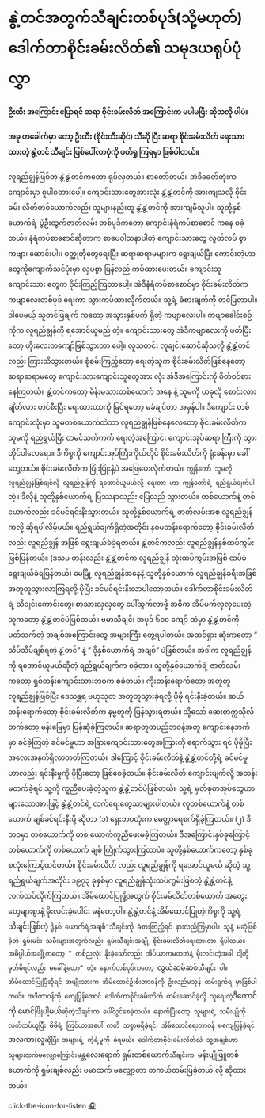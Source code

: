 # နွဲ့တင်အတွက်သီချင်းတစ်ပုဒ်(သို့မဟုတ်) ဒေါက်တာစိုင်းခမ်းလိတ်၏ သမုဒယရုပ်ပုံလွှာ

#### ဦးထီး အကြောင်း ပြောရင် ဆရာ စိုင်းခမ်းလိတ် အကြောင်းက မပါမပြီး ဆိုသလို ပါပဲ။
#### အခု တခေါက်မှာ တော့ ဦးထီး (စိုင်းထီးဆိုင်) သီဆို ပြီး ဆရာ စိုင်းခမ်းလိတ်  ရေးသားထားတဲ့ နွဲ့တင် သီချင်း ဖြစ်ပေါ်လာပုံကို ဖတ်ရှု ကြရမှာ ဖြစ်ပါတယ်။

လူရည်ချွန်ဖြစ်တဲ့ နွဲ့နွဲ့တင်ကတော့ ရုပ်လှတယ်။ စာတော်တယ်။ အဲဒီခေတ်တုံးက ကျောင်းမှာ စူပါစတားပေါ့။ ကျောင်းသားတွေအားလုံး နွဲ့နွဲ့တင်ကို အားကျသလို စိုင်းခမ်း လိတ်တစ်ယောက်လည်း သူများနည်းတူ နွဲ့နွဲ့တင်ကို အားကျမိသူပါ။
သူတို့နှစ်ယောက်ရဲ့ ပွဲဦးထွက်ဇာတ်လမ်း တစ်ပုဒ်ကတော့ ကျောင်းနံရံကပ်စာစောင် ကနေ စခဲ့တယ်။ နံရံကပ်စာစောင်ဆိုတာက စာပေဝါသနာပါတဲ့ ကျောင်းသားတွေ လွတ်လပ် စွာ ကဗျာ၊ ဆောင်းပါး၊ ဝတ္ထုတိုတွေရေးပြီး ဆရာဆရာမများက ရွေးချယ်ပြီး ကောင်းတဲ့ဟာ တွေကိုကျောက်သင်ပုံးမှာ လှပစွာ ပြန်လည် ကပ်ထားပေးတယ်။ ကျောင်းသူကျောင်းသား တွေက ဝိုင်းကြည့်ကြတာပေါ့။ အဲဒီနံရံကပ်စာစောင်မှာ စိုင်းခမ်းလိတ်က ကဗျာလေးတစ်ပုဒ် ရေးကာ သွားကပ်ထားလိုက်တယ်။ သူ့ရဲ့ ခံစားချက်ကို တင်ပြတာပါ။ ဒါပေမယ့် သူတင်ပြချက် ကတော့ အသွားနှစ်ဖက် ရှိတဲ့ ကဗျာလေးပါ။ ကဗျာခေါင်းစဉ်ကိုက လူရည်ချွန်ကို ရအောင်ယူမည် တဲ့။ ကျောင်းသားတွေ အဲဒီကဗျာလေးကို ဖတ်ပြီးတော့ ဟိုးလေးတကျော်ဖြစ်သွားတာ ပေါ့။ လူသတင်း လူချင်းဆောင်ဆိုသလို နွဲ့နွဲ့တင်လည်း ကြားသိသွားတယ်။ စုံစမ်းကြည့်တော့ ရေးတဲ့သူက စိုင်းခမ်းလိတ်ဖြစ်နေတော့ ဆရာဆရာမတွေ ကျောင်းသားကျောင်းသူတွေအား လုံး အဲဒီအကြောင်းကို စိတ်ဝင်စားနေကြတယ်။ နွဲ့တင်ကတော့ မိန်းမသားတစ်ယောက် အနေ နဲ့ သူမကို ယခုလို စောင်းလား ချိတ်လား တင်စီးပြီး ရေးထားတာကို မြင်ရတော့ မခံချင်တာ အမှန်ပါ။ ဒီကျောင်း တစ်ကျောင်းလုံးမှာ သူမတစ်ယောက်ထဲသာ လူရည်ချွန်ဖြစ်နေလေတော့ စိုင်းခမ်းလိတ်က သူမကို ရည်ရွယ်ပြီး တမင်သက်ကက် ရေးတဲ့အကြောင်း ကျောင်းအုပ်ဆရာ ကြီးကို သွားတိုင်ပါလေရော။ ဒီကိစ္စကို ကျောင်းအုပ်ကြီးကိုယ်တိုင် စိုင်းခမ်းလိတ်ကို ရုံးခန်းမှာ ခေါ်တွေ့တယ်။ စိုင်းခမ်းလိတ်က ပြုံးပြုံးနဲ့ပဲ အဖြေပေးလိုက်တယ်။
`ကျွန်တော် သူမလို လူရည်ချွန်ဖြစ်ချင်လို့ လူရည်ချွန်ကို ရအောင်ယူမယ်လို့ ရေးတာ ဟာ ကျွန်တော်ရဲ့ ရည်ရွယ်ချက်ပါ`တဲ့။ ဒီလိုနဲ့ သူတို့နှစ်ယောက်ရဲ့ ပြဿနာလည်း ပြေလည် သွားတယ်။ တစ်ယောက်နဲ့ တစ်ယောက်လည်း ခင်မင်ရင်းနီးသွားတယ်။ သူတို့နှစ်ယောက်ရဲ့ ဇာတ်လမ်းအစ လူရည်ချွန်ကလို့ ဆိုရပါလိမ့်မယ်။
ရည်ရွယ်ချက်ရှိတဲ့အတိုင်း နဝမတန်းရောက်တော့ စိုင်းခမ်းလိတ်လည်း လူရည်ချွန် အဖြစ် ရွေးချယ်ခံခဲ့ရတယ်။ နွဲ့တင်ကလည်း လူရည်ချွန်နှစ်ထပ်ကွမ်း ဖြစ်ပြန်တယ်။ (ဒသမ တန်းလည်း နွဲ့နွဲ့တင်က လူရည်ချွန် သုံးထပ်ကွမ်းအဖြစ် ထပ်မံရွေးချယ်ခံရပြန်တယ်) မေမြို့ လူရည်ချွန်အနေနဲ့ သူတို့နှစ်ယောက် လူရည်ချွန်ခရီးအဖြစ် အတူတူသွားလာကြရလို့ ပိုပြီး ခင်မင်ရင်းနီးလာပါတော့တယ်။
ဒေါက်တာစိုင်းခမ်းလိတ်ရဲ့ သီချင်းကောင်းတွေ၊ စာသားလှလှတွေ ပေါ်ထွက်လာဖို့ အဓိက အိပ်မက်လှလှပေးတဲ့သူကတော့ နွဲ့နွဲ့တင်ပဲဖြစ်တယ်။ ဗမာသီချင်း အပုဒ် ၆၀၀ ကျော် ထဲမှာ နွဲ့နွဲ့တင်ကို ပတ်သက်တဲ့ အချစ်အကြောင်းတွေ အများကြီး တွေ့ရပါတယ်။ အထင်ရှား ဆုံးကတော့ “ သိပ်သိပ်ချစ်ရတဲ့ နွဲ့တင်“ နဲ့ “ ဒို့နှစ်ယောက်ရဲ့ အချစ်“ ပဲဖြစ်တယ်။ အဲဒါက လူရည်ချွန်ကို ရအောင်ယူမယ်ဆိုတဲ့ ရည်ရွယ်ချက်က စခဲ့တာ။
သူတို့နှစ်ယောက်ရဲ့ ဇာတ်လမ်းကတော့ ရှစ်တန်းကျောင်းသားဘဝက စခဲ့တယ်။ ကိုးတန်းရောက်တော့ အတူတူ လူရည်ချွန်ဖြစ်ပြီး ဒေသန္တရ ဗဟုသုတ အတူတူသွားခဲ့ရလို့ ပိုမို ရင်းနီးခဲ့တယ်။ ဆယ်တန်းရောက်တော့ စိုင်းခမ်းလိတ်က နမ္မတူကို ပြန်သွားရတယ်။ သို့သော် ဆေးတက္ကသိုလ်တက်တော့ မန်းမြေမှာ ပြန်ဆုံခဲ့ကြတယ်။ ဆရာတူတပည့်ဘဝနဲ့အတူ ကျောင်းနေဘက်မှာ ခင်ခဲ့ကြတဲ့ ခင်မင်မှုဟာ အခြားကျောင်းသားတွေအကြားကို ရောက်သွား ရင် ပိုမိုပြီး အလေးအနက်ရှိလာတတ်ကြတယ်။ ဒါကြောင့် စိုင်းခမ်းလိတ်နဲ့ နွဲ့နွဲ့တင်တို့ရဲ့ ခင်မင်မှုဟာလည်း ရင်းနီးမှုကို ပိုပြီးတော့ ဖြစ်စေခဲ့တယ်။
စိုင်းခမ်းလိတ် ကျောင်းပျက်လို့ အတန်းမတက်ခဲ့ရင် သူ့ကို ကူညီပေးခဲ့တဲ့သူက နွဲ့နွဲ့တင်ပဲဖြစ်တယ်။ သူ့ရဲ့ မှတ်စုစာအုပ်တွေဟာ များသောအားဖြင့် နွဲ့နွဲ့တင်ရဲ့ လက်ရေးတွေသာများပါတယ်။ လူတစ်ယောက်နဲ့ တစ်ယောက် ချစ်ခင်ရင်းနီးဖို့ ဆိုတာ (၁) ရှေးဘဝတုံးက မေတ္တာရေစက်ရှိခဲ့ကြတယ်။ (၂) ဒီဘဝမှာ တစ်ယောက်ကို တစ် ယောက်ကူညီဖေးမခဲ့ကြတယ်။ ဒီအကြောင်းနှစ်ခုကြောင့် တစ်ယောက်ကို တစ်ယောက် ချစ် ကြိုက်သွားကြတာပဲ။ သူတို့နှစ်ယောက်ကတော့ နှစ်ခုစလုံးကြောင့်ထင်တယ်။ စိုင်းခမ်းလိတ် လည်း လူရည်ချွန်ကို ရအောင်ယူမယ် ဆိုတဲ့ သူ့ရည်ရွယ်ချက်အတိုင်း ၁၉၇၃ ခုနှစ်မှာ လူရည်ချွန်သုံးထပ်ကွမ်းဖြစ်တဲ့ နွဲ့နွဲ့တင်နဲ့ လက်ထပ်လိုက်ကြတယ်။
အိမ်ထောင်ပြုဖို့အတွက် စိုင်းခမ်လိတ်တစ်ယောက် အတွေးတွေများစွာနဲ့ မိုးလင်းခဲ့ပေါင်း မနဲတော့ပါ။ နွဲ့နွဲ့တင်နဲ့ အိမ်ထောင်ပြုတဲ့ကိစ္စကို သူ့ရဲ့ သီချင်းဖြစ်တဲ့ `ဒို့နှစ် ယောက်ရဲ့အချစ်“သီချင်းကို ခံစားကြည့်ရင် နားလည်ကြမှာပါ။ သူနဲ့ မဆုံဖြစ်ခဲ့တဲ့ ရှမ်းမင်း သမီးများအတွက်လည်း ရှမ်းသီချင်းအချို့ စိုင်းခမ်းလိတ်ရေးထားတာ ရှိပါတယ်။ အဓိပ္ပါယ်အချို့ကတော့ “ တစ်ညလုံး နိုးခဲ့သော်လည်း အိပ်ယာကမထဘဲနဲ့ မိုးလင်းတဲ့အခါ ငါ့ကို မှတ်မိရင်လည်း မခေါ်နဲ့တော့“ တဲ့။ နောက်တစ်ပုဒ်ကတော့ `လွယ်ဆမ်ဆစ်` သီချင်း ပါ။ အိမ်ထောင်ပြုပြီဆိုရင် အမျိုးသားက အိမ်ထောင်ဦးစီးတာဝန်ကို ဦးလည်မသုန် ထမ်းရွက်ရ မှာဖြစ်ပါတယ်။ အဲဒီတာဝန်ကို ကျေပြွန်အောင် ဒေါက်တာစိုင်းခမ်းလိတ် ထမ်းဆောင်ခဲ့လို့ သူရေးတဲ့ `ဒီတောင်ကို မောင်ဖြိုပါ့မယ်`ဆိုတဲ့သီချင်းက ပေါ်လွင်စေခဲ့တယ်။
နောက်ပြီးတော့ သူများရဲ့ သမီးပျိုကို လက်ထပ်ယူပြီး မိမိရဲ့ ကြင်ယာအပေါ် ကတိ သစ္စာမရှိခဲ့ရင်၊ အိမ်ထောင်ရေးတာဝန် မကျေပြွန်ခဲ့ရင် `အလကားလူ` ဆိုပြီး အများရဲ့ ကဲ့ရဲ့မှုကို ခံရမယ်။ ဒေါက်တာစိုင်းခမ်းလိတ်လဲ သူ့အချစ်ဟာ သူများထက်မလျှော့ကြောင်း `မန္တလေးရောက် ရှမ်းတစ်ယောက်`သီချင်းက `မန်းပျိုဖြူတစ်ယောက်ကို ရှမ်းချစ်လည်း ဗမာထက် မလျှော့တာ တကယ်တမ်းပြခဲ့တယ်`လို့ ဆိုထားတယ်။


click-the-icon-for-listen
[🎧](https://soundcloud.com/user-357364716/zfzjcp3rmmhq) 